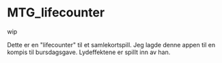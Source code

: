 # MTG_lifecounter
wip

Dette er en "lifecounter" til et samlekortspill. Jeg lagde denne appen til en kompis til bursdagsgave. Lydeffektene er spillt inn av han.
